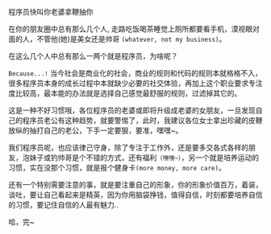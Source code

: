 

程序员快叫你老婆拿鞭抽你


在你的朋友圈中总有那么几个人, 走路吃饭喝茶睡觉上厕所都要看手机，漠视眼对面的人，不管他(她)是美女还是帅哥 `(whatever, not my business)`。  


在这么几个人中总有那么一两个就是程序员，为啥呢？  


`Because...!` 当今社会是商业化的社会，商业的规则和代码的规则本就格格不入，很多程序员本身的成长过程中本就缺少必要的社交体验，再加上这个职业要求专注度比较高，最本能的办法就是选择自己感觉最舒服的规则，过滤掉其它的。  

  
这是一种不好习惯哦，各位程序员的老婆或即将升级成老婆的女朋友，一旦发现自己的程序员老公有这种趋势，就要警惕了，此时，我建议各位女士拿出珍藏的皮鞭放纵的抽打自己的老公，下手一定要狠，要准，嘿嘿~。


我们程序员呢，也应该律己守身，除了专注于工作外，还是要多交各式各样的朋友，泡妹子或钓帅哥是个不错的方式，还有福利`（嘿嘿~）`，另一个就是培养运动的习惯，实在没那个习惯，就是报个健身卡`(more money, more care)`。


还有一个特别需要注意的事，就是要注重自己的形象，你的形象价值百万，着装，谈吐，要让自己看起来是精英，因为你用脑袋挣钱，值得自信，时刻都要培养自信的习惯，要记住自信的人最有魅力..


哈，完~












































